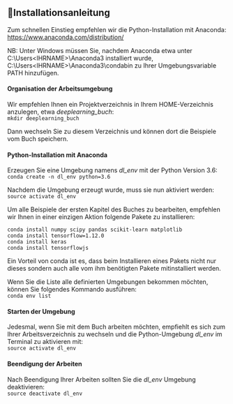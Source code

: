 ## 📝Installationsanleitung

Zum schnellen Einstieg empfehlen wir die Python-Installation mit Anaconda: https://www.anaconda.com/distribution/

NB: Unter Windows müssen Sie, nachdem Anaconda etwa unter C:\Users\<IHRNAME>\Anaconda3 installiert wurde, C:\Users\<IHRNAME>\Anaconda3\condabin zu Ihrer Umgebungsvariable PATH hinzufügen. <br>

#### Organisation der Arbeitsumgebung
Wir empfehlen Ihnen ein Projektverzeichnis in Ihrem HOME-Verzeichnis anzulegen, etwa <i>deeplearning_buch</i>:<br>
```mkdir deeplearning_buch```

Dann wechseln Sie zu diesem Verzeichnis und können dort die Beispiele vom Buch speichern.

#### Python-Installation mit Anaconda
Erzeugen Sie eine Umgebung namens <i>dl_env</i> mit der Python Version 3.6:<br>
```conda create -n dl_env python=3.6```


Nachdem die Umgebung erzeugt wurde, muss sie nun aktiviert werden:<br>
```source activate dl_env```

Um alle Beispiele der ersten Kapitel des Buches zu bearbeiten, empfehlen wir Ihnen in einer einzigen Aktion folgende Pakete zu installieren:

```conda install numpy scipy pandas scikit-learn matplotlib```<br>
```conda install tensorflow=1.12.0```<br>
```conda install keras```<br>
```conda install tensorflowjs```<br>

Ein Vorteil von conda ist es, dass beim Installieren eines Pakets nicht nur dieses sondern auch alle vom ihm benötigten Pakete mitinstalliert werden.


Wenn Sie die Liste alle definierten Umgebungen bekommen möchten, können Sie folgendes Kommando ausführen:<br>
```conda env list```

#### Starten der Umgebung
Jedesmal, wenn Sie mit dem Buch arbeiten möchten, empfiehlt es sich zum Ihrer Arbeitsverzeichnis zu wechseln und die Python-Umgebung <i>dl_env</i> im Terminal zu aktivieren mit:<br>
```source activate dl_env```

#### Beendigung der Arbeiten 
Nach Beendigung Ihrer Arbeiten sollten Sie die <i>dl_env</i> Umgebung deaktivieren:<br>
```source deactivate dl_env```
